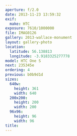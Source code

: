 ```yaml
---
aperture: f/2.0
date: 2013-11-23 13:59:32
exif:
  make: HTC
exposure: 7610/1000000
file: IMAG0126
gallery: 2013-wallace-monument
layout: gallery-photo
location:
  latitude: 56.138813
  longitude: -3.9183325277778
model: HTC One S
next: 235345e
ordering: 4
previous: b0b9d1d
sizes:
  640w:
    height: 361
    width: 640
  200x200:
    height: 200
    width: 200
  96x96:
    height: 96
    width: 96
title: 
---
```

